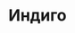 --- 
title: "Индиго" 
site: "http://www.indigo-yalta.com" 
town: "Ялта" 
tel: ["(066) 994-99-90, (067) 650-10-40"] 
address: "Россия, Республика Крым, г.Ялта, ул.Московская 29" 
mail: "indigo-yalta@mail.ru" 
--- 